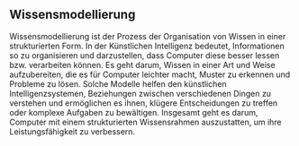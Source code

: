 ## Wissensmodellierung
Wissensmodellierung ist der Prozess der Organisation von Wissen in einer strukturierten Form. In der Künstlichen Intelligenz bedeutet, Informationen so zu organisieren und darzustellen, dass Computer diese besser lessen bzw. verarbeiten können. Es geht darum, Wissen in einer Art und Weise aufzubereiten, die es für Computer leichter macht, Muster zu erkennen und Probleme zu lösen. Solche Modelle helfen den künstlichen Intelligenzsystemen, Beziehungen zwischen verschiedenen Dingen zu verstehen und ermöglichen es ihnen, klügere Entscheidungen zu treffen oder komplexe Aufgaben zu bewältigen. Insgesamt geht es darum, Computer mit einem strukturierten Wissensrahmen auszustatten, um ihre Leistungsfähigkeit zu verbessern.

